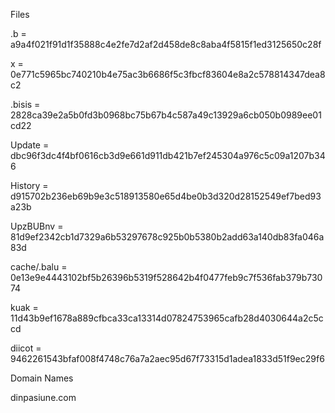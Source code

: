 Files

.b = a9a4f021f91d1f35888c4e2fe7d2af2d458de8c8aba4f5815f1ed3125650c28f

x = 0e771c5965bc740210b4e75ac3b6686f5c3fbcf83604e8a2c578814347dea8c2

.bisis = 2828ca39e2a5b0fd3b0968bc75b67b4c587a49c13929a6cb050b0989ee01cd22

Update = dbc96f3dc4f4bf0616cb3d9e661d911db421b7ef245304a976c5c09a1207b346

History = d915702b236eb69b9e3c518913580e65d4be0b3d320d28152549ef7bed93a23b

UpzBUBnv = 81d9ef2342cb1d7329a6b53297678c925b0b5380b2add63a140db83fa046a83d

cache/.balu = 0e13e9e4443102bf5b26396b5319f528642b4f0477feb9c7f536fab379b73074

kuak = 11d43b9ef1678a889cfbca33ca13314d07824753965cafb28d4030644a2c5ccd

diicot = 9462261543bfaf008f4748c76a7a2aec95d67f73315d1adea1833d51f9ec29f6


Domain Names

dinpasiune.com

